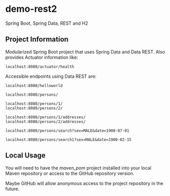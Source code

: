 # demo-rest2
Spring Boot, Spring Data, REST and H2

## Project Information
Modularized Spring Boot project that uses Spring Data and Data REST.
Also provides Actuator information like:
    
    localhost:8080/actuator/health

Accessible endpoints using Data REST are:

    localhost:8080/helloworld

    localhost:8080/persons/

    localhost:8080/persons/1/
    localhost:8080/persons/2/

    localhost:8080/persons/1/addresses/
    localhost:8080/persons/2/addresses/

    localhost:8080/persons/search?sex=MALE&date=1900-07-01

    localhost:8080/persons/search1?sex=MALE&date=1900-02-15

## Local Usage
You will need to have the _maven_pom_ project installed into your
local Maven repository or access to the GitHub repository version.

Maybe GitHub will allow anonymous access to the project repository
in the future.
